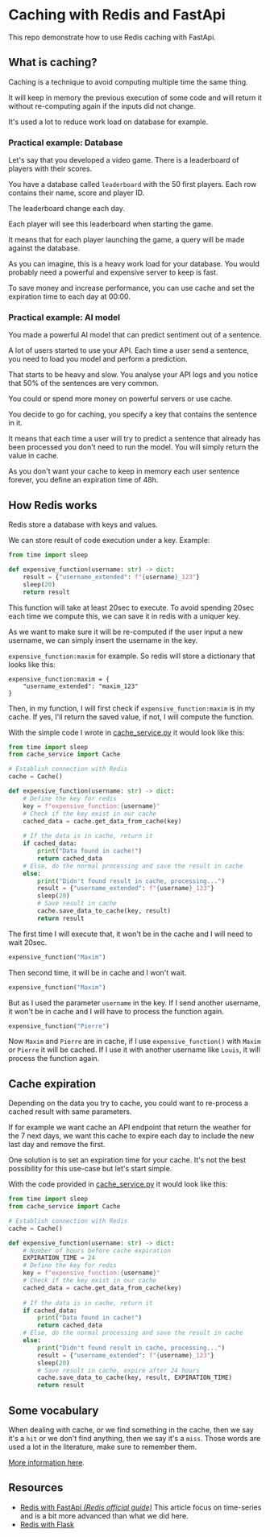# Caching with Redis and FastApi

This repo demonstrate how to use Redis caching with FastApi.

## What is caching?
Caching is a technique to avoid computing multiple time the same thing.

It will keep in memory the previous execution of some code and will return it without re-computing again
if the inputs did not change.

It's used a lot to reduce work load on database for example.

### Practical example: Database
Let's say that you developed a video game. There is a leaderboard of players with their scores.

You have a database called `leaderboard` with the 50 first players. Each row contains their name, score and player ID.

The leaderboard change each day.

Each player will see this leaderboard when starting the game.

It means that for each player launching the game, a query will be made against the database.

As you can imagine, this is a heavy work load for your database. 
You would probably need a powerful and expensive server to keep is fast.

To save money and increase performance, you can use cache and set the expiration time to each day at 00:00.

### Practical example: AI model
You made a powerful AI model that can predict sentiment out of a sentence.

A lot of users started to use your API. Each time a user send a sentence, 
you need to load you model and perform a prediction.

That starts to be heavy and slow. You analyse your API logs and you notice that 50% of the sentences are very common.

You could or spend more money on powerful servers or use cache.

You decide to go for caching, you specify a key that contains the sentence in it.

It means that each time a user will try to predict a sentence that already has been processed you don't need to run the model.
You will simply return the value in cache.

As you don't want your cache to keep in memory each user sentence forever, you define an expiration time of 48h.

## How Redis works
Redis store a database with keys and values.

We can store result of code execution under a key. Example:

```python
from time import sleep

def expensive_function(username: str) -> dict:
    result = {"username_extended": f"{username}_123"}
    sleep(20)
    return result
```

This function will take at least 20sec to execute.
To avoid spending 20sec each time we compute this, we can save it in redis with a uniquer key.

As we want to make sure it will be re-computed if the user input a new username, we can simply insert the username in the key.

`expensive_function:maxim` for example. So redis will store a dictionary that looks like this:

```
expensive_function:maxim = {
    "username_extended": "maxim_123"
}
```

Then, in my function, I will first check if `expensive_function:maxim` is in my cache. 
If yes, I'll return the saved value, if not, I will compute the function.

With the simple code I wrote in [cache_service.py](./cache_service.py) it would look like this:

```python
from time import sleep
from cache_service import Cache

# Establish connection with Redis
cache = Cache()

def expensive_function(username: str) -> dict:
    # Define the key for redis
    key = f"expensive_function:{username}"
    # Check if the key exist in our cache
    cached_data = cache.get_data_from_cache(key)
    
    # If the data is in cache, return it 
    if cached_data:
        print("Data found in cache!")
        return cached_data
    # Else, do the normal processing and save the result in cache
    else:
        print("Didn't found result in cache, processing...")
        result = {"username_extended": f"{username}_123"}
        sleep(20)
        # Save result in cache
        cache.save_data_to_cache(key, result)
        return result
```

The first time I will execute that, it won't be in the cache and I will need to wait 20sec.
```python
expensive_function("Maxim")
```

Then second time, it will be in cache and I won't wait.
```python
expensive_function("Maxim")
```

But as I used the parameter `username` in the key. If I send another username, 
it won't be in cache and I will have to process the function again.
```python
expensive_function("Pierre")
```

Now `Maxim` and `Pierre` are in cache, if I use `expensive_function()` with `Maxim` or `Pierre` it will be cached.
If I use it with another username like `Louis`, it will process the function again.

## Cache expiration
Depending on the data you try to cache, you could want to re-process a cached result with same parameters.

If for example we want cache an API endpoint that return the weather for the 7 next days, 
we want this cache to expire each day to include the new last day and remove the first.

One solution is to set an expiration time for your cache. 
It's not the best possibility for this use-case but let's start simple.

With the code provided in [cache_service.py](./cache_service.py) it would look like this:
```python
from time import sleep
from cache_service import Cache

# Establish connection with Redis
cache = Cache()

def expensive_function(username: str) -> dict:
    # Number of hours before cache expiration
    EXPIRATION_TIME = 24
    # Define the key for redis
    key = f"expensive_function:{username}"
    # Check if the key exist in our cache
    cached_data = cache.get_data_from_cache(key)
    
    # If the data is in cache, return it 
    if cached_data:
        print("Data found in cache!")
        return cached_data
    # Else, do the normal processing and save the result in cache
    else:
        print("Didn't found result in cache, processing...")
        result = {"username_extended": f"{username}_123"}
        sleep(20)
        # Save result in cache, expire after 24 hours
        cache.save_data_to_cache(key, result, EXPIRATION_TIME)
        return result
```

## Some vocabulary
When dealing with cache, or we find something in the cache, then we say it's a `hit` or we don't
find anything, then we say it's a `miss`. Those words are used a lot in the literature, make sure to remember them.

[More information here](https://redisson.org/glossary/cache-miss.html).

## Resources
- [Redis with FastApi *(Redis official guide)*](https://developer.redis.com/develop/python/fastapi/) This article focus on time-series and is a bit more advanced than what we did here.
- [Redis with Flask](https://levelup.gitconnected.com/implement-api-caching-with-redis-flask-and-docker-step-by-step-9139636cef24)